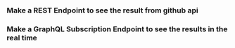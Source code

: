 ### Make a REST Endpoint to see the result from github api
### Make a GraphQL Subscription Endpoint to see the results in the real time